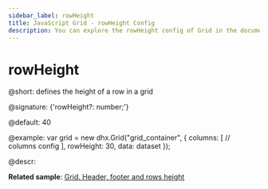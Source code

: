 ```yaml
---
sidebar_label: rowHeight
title: JavaScript Grid - rowHeight Config 
description: You can explore the rowHeight config of Grid in the documentation of the DHTMLX JavaScript UI library. Browse developer guides and API reference, try out code examples and live demos, and download a free 30-day evaluation version of DHTMLX Suite 7.
---
```


# rowHeight

@short: defines the height of a row in a grid

@signature: {'rowHeight?: number;'}

@default: 40

@example:
var grid = new dhx.Grid("grid_container", {
	columns: [
		// columns config
	],
	rowHeight: 30,
	data: dataset
});

@descr: 

**Related sample**: [Grid. Header, footer and rows height](https://snippet.dhtmlx.com/wjcjl80i)

[comment]: # (@related: grid/initialization.md#initialize-grid grid/configuration.md#rowheight)
